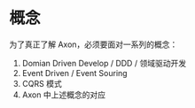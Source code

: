 # 概念

为了真正了解 Axon，必须要面对一系列的概念：

1. Domian Driven Develop / DDD / 领域驱动开发
2. Event Driven / Event Souring
3. CQRS 模式
4. Axon 中上述概念的对应



